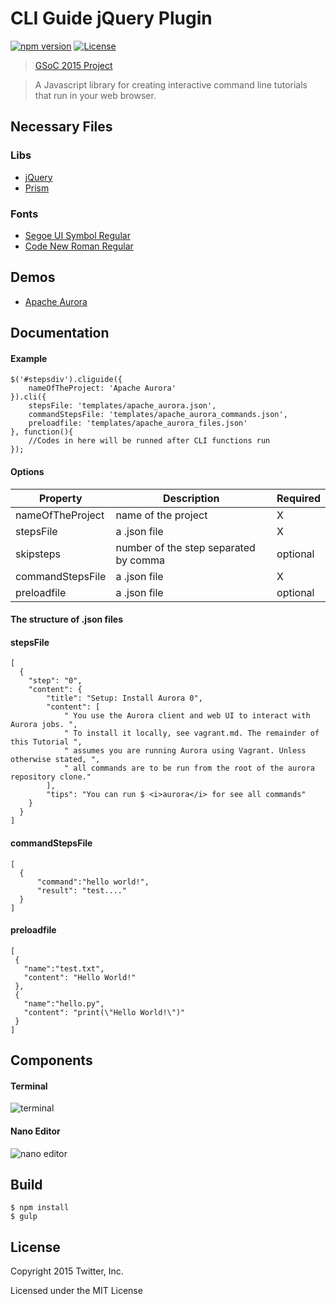 # CLI Guide jQuery Plugin

[![npm version](https://img.shields.io/npm/v/npm.svg)](https://www.npmjs.com/package/cli-guide.js)
[![License](http://img.shields.io/badge/license-MIT-blue.svg)](https://raw.githubusercontent.com/twitter/cli-guide.js/master/LICENSE)

> [GSoC 2015 Project](http://www.google-melange.com/gsoc/project/details/google/gsoc2015/marti1125/5757334940811264)

> A Javascript library for creating interactive command line tutorials that run in your web browser.

Necessary Files
-----------------

### Libs

* [jQuery](https://jquery.com/download/)
* [Prism](http://prismjs.com/download.html)

### Fonts

* [Segoe UI Symbol Regular](http://openfontlibrary.org/en/font/segoe-ui-symbol)
* [Code New Roman Regular](http://openfontlibrary.org/en/font/code-new-roman)


Demos
-----

* [Apache Aurora](http://twitter.github.io/cli-guide.js/demo/aurora.html)


Documentation
-------------

#### Example

    $('#stepsdiv').cliguide({
        nameOfTheProject: 'Apache Aurora'
    }).cli({
        stepsFile: 'templates/apache_aurora.json',
        commandStepsFile: 'templates/apache_aurora_commands.json',
        preloadfile: 'templates/apache_aurora_files.json'
    }, function(){
        //Codes in here will be runned after CLI functions run
    });

#### Options

| Property | Description | Required |
|---|---|---|
| nameOfTheProject | name of the project | X |
| stepsFile        | a .json file | X |
| skipsteps | number of the step separated by comma | optional |
| commandStepsFile | a .json file | X |
| preloadfile | a .json file | optional |

#### The structure of .json files

#### stepsFile

    [
      {
        "step": "0",
        "content": {
            "title": "Setup: Install Aurora 0",
            "content": [
                " You use the Aurora client and web UI to interact with Aurora jobs. ",
                " To install it locally, see vagrant.md. The remainder of this Tutorial ",
                " assumes you are running Aurora using Vagrant. Unless otherwise stated, ",
                " all commands are to be run from the root of the aurora repository clone."
            ],
            "tips": "You can run $ <i>aurora</i> for see all commands"
        }
      }
    ]

#### commandStepsFile

    [
      {
    	  "command":"hello world!",
    	  "result": "test...."
      }
    ]

#### preloadfile

    [
     {
       "name":"test.txt",
       "content": "Hello World!"
     },
     {
       "name":"hello.py",
       "content": "print(\"Hello World!\")"
     }
    ]

Components
-------------

#### Terminal

![terminal](https://raw.github.com/twitter/cli-guide.js/master/terminal.gif)

#### Nano Editor

![nano editor](https://raw.github.com/twitter/cli-guide.js/master/nano.gif)

Build
-------------
    $ npm install
    $ gulp


License
-------

Copyright 2015 Twitter, Inc.

Licensed under the MIT License
